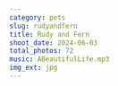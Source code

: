 ```yaml
---
category: pets
slug: rudyandfern
title: Rudy and Fern
shoot_date: 2024-06-03
total_photos: 72
music: ABeautifulLife.mp3
img_ext: jpg
---
```

